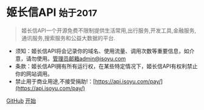 # 姬长信API    <small>始于2017</small>

> 姬长信API一个开源免费不限制提供生活常用,出行服务,开发工具,金融服务,通讯服务,搜索服务和公益大数据的平台.

* 须知：姬长信API将会记录你的域名、使用流量、调用次数等重要信息，如介意，请勿使用。管理员邮箱admin@isoyu.com
* 条款：姬长信API拥有所有运行权，在某些特定情况下，姬长信API有权利禁止你的网站调用。
* 禁止用于商业用途,不接受捐助!：[https://api.isoyu.com/pay/](https://api.isoyu.com/pay/)

[GitHub](https://github.com/insoxin/API/)
[开始](#姬长信API)
